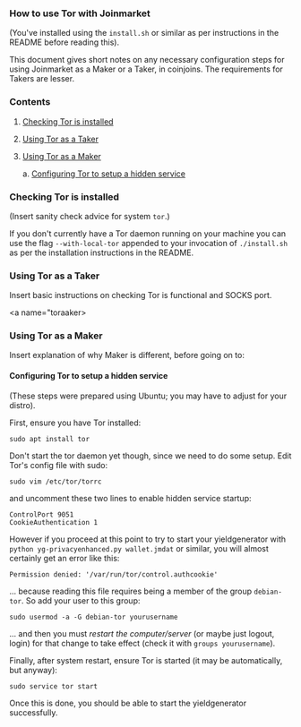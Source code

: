 ### How to use Tor with Joinmarket

(You've installed using the `install.sh` or similar as per instructions in the README before
reading this).

This document gives short notes on any necessary configuration steps for using Joinmarket as a Maker or a Taker, in coinjoins.
The requirements for Takers are lesser.

### Contents

1. [Checking Tor is installed](#torinstall)

2. [Using Tor as a Taker](#tortaker)

3. [Using Tor as a Maker](#tormaker)

   a. [Configuring Tor to setup a hidden service](#torconfig)

<a name="torinstall">

### Checking Tor is installed

(Insert sanity check advice for system `tor`.)

If you don't currently have a Tor daemon running on your machine you can use the flag `--with-local-tor` appended to your invocation of `./install.sh` as per the installation instructions in the README.

<a name="tortaker">

### Using Tor as a Taker

Insert basic instructions on checking Tor is functional and SOCKS port.

<a name="toraaker>

### Using Tor as a Maker

Insert explanation of why Maker is different, before going on to:

<a name="torconfig" />

#### Configuring Tor to setup a hidden service

(These steps were prepared using Ubuntu; you may have to adjust for your distro).

First, ensure you have Tor installed:

```
sudo apt install tor
```

Don't start the tor daemon yet though, since we need to do some setup. Edit Tor's config file with sudo:

```
sudo vim /etc/tor/torrc
```

and uncomment these two lines to enable hidden service startup:

```
ControlPort 9051
CookieAuthentication 1
```

However if you proceed at this point to try to start your yieldgenerator with `python yg-privacyenhanced.py wallet.jmdat` or similar, you will almost certainly get an error like this:

```
Permission denied: '/var/run/tor/control.authcookie'
```

... because reading this file requires being a member of the group `debian-tor`. So add your user to this group:

```
sudo usermod -a -G debian-tor yourusername
```

... and then you must *restart the computer/server* (or maybe just logout, login) for that change to take effect (check it with `groups yourusername`).

Finally, after system restart, ensure Tor is started (it may be automatically, but anyway):

```
sudo service tor start
```

Once this is done, you should be able to start the yieldgenerator successfully.
